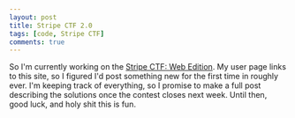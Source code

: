 ```yaml
---
layout: post
title: Stripe CTF 2.0
tags: [code, Stripe CTF]
comments: true
---
```


So I'm currently working on the [Stripe CTF: Web Edition](https://stripe.com/blog/capture-the-flag-20). My user page links to this site, so I figured I'd post something new for the first time in roughly ever. I'm keeping track of everything, so I promise to make a full post describing the solutions once the contest closes next week. Until then, good luck, and holy shit this is fun.